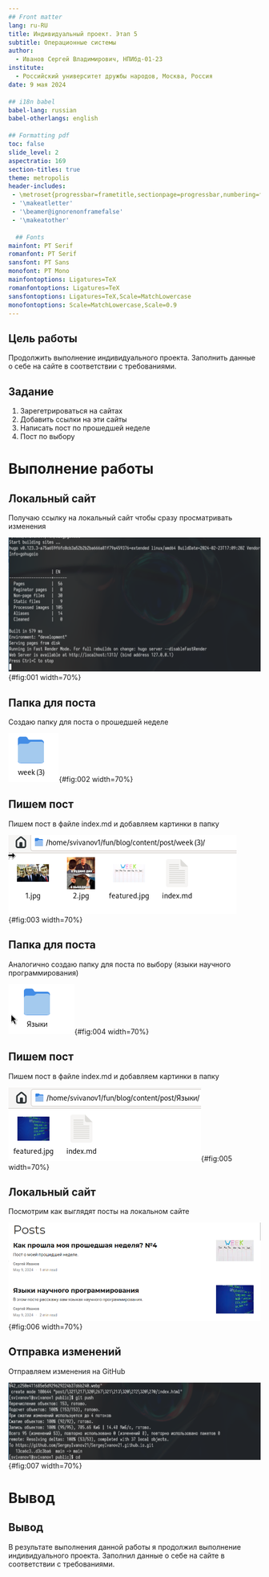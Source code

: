 ```yaml
---
## Front matter
lang: ru-RU
title: Индивидуальный проект. Этап 5
subtitle: Операционные системы
author:
  - Иванов Сергей Владимирович, НПИбд-01-23
institute:
  - Российский университет дружбы народов, Москва, Россия
date: 9 мая 2024

## i18n babel
babel-lang: russian
babel-otherlangs: english

## Formatting pdf
toc: false
slide_level: 2
aspectratio: 169
section-titles: true
theme: metropolis
header-includes:
 - \metroset{progressbar=frametitle,sectionpage=progressbar,numbering=fraction}
 - '\makeatletter'
 - '\beamer@ignorenonframefalse'
 - '\makeatother'

  ## Fonts
mainfont: PT Serif
romanfont: PT Serif
sansfont: PT Sans
monofont: PT Mono
mainfontoptions: Ligatures=TeX
romanfontoptions: Ligatures=TeX
sansfontoptions: Ligatures=TeX,Scale=MatchLowercase
monofontoptions: Scale=MatchLowercase,Scale=0.9
---
```


## Цель работы

Продолжить выполнение индивидуального проекта. Заполнить данные о себе на сайте в соответствии с требованиями.

## Задание

1. Зарегетрироваться на сайтах
2. Добавить ссылки на эти сайты
3. Написать пост по прошедшей неделе
4. Пост по выбору

# Выполнение работы

## Локальный сайт

Получаю ссылку на локальный сайт чтобы сразу просматривать изменения

![Локальный сайт](image/1.png){#fig:001 width=70%}

## Папка для поста

Создаю папку для поста о прошедшей неделе 

![Папка для поста](image/2.png){#fig:002 width=70%}

## Пишем пост

Пишем пост в файле index.md и добавляем картинки в папку 

![Пишем пост](image/3.png){#fig:003 width=70%}

## Папка для поста

Аналогично создаю папку для поста по выбору (языки научного программирования) 

![Папка для поста](image/4.png){#fig:004 width=70%}

## Пишем пост

Пишем пост в файле index.md и добавляем картинки в папку

![Пишем пост](image/5.png){#fig:005 width=70%}

## Локальный сайт

Посмотрим как выглядят посты на локальном сайте 

![Локальный сайт](image/6.png){#fig:006 width=70%}

## Отправка изменений

Отправляем изменения на GitHub 

![Отправка изменений](image/7.png){#fig:007 width=70%}

# Вывод

## Вывод 

В результате выполнения данной работы я продолжил выполнение индивидуального проекта. Заполнил данные о себе на сайте в соответствии с требованиями.











